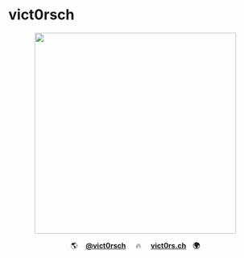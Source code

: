 # vict0rsch

<p align="center">
<img src="https://github-readme-stats.vercel.app/api?username=vict0rsch&show_icons=true&count_private=true" width="400px" align="center"/>
</p>

<p align="center">
🌎&nbsp;&nbsp;&nbsp;&nbsp;<strong><a href="https://twitter.com/vict0rsch">@vict0rsch</a></strong>
&nbsp;&nbsp;&nbsp;&nbsp;🔥&nbsp;&nbsp;&nbsp;&nbsp;
<strong><a href="https://vict0rs.ch">vict0rs.ch</a>&nbsp;&nbsp;&nbsp;&nbsp;🌍</strong>
</p>
